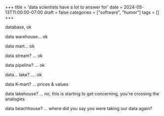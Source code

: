 +++
title = 'data scientists have a lot to answer for'
date = 2024-05-13T11:00:00-07:00
draft = false
categories = ["software", "humor"]
tags = []
+++

database, ok

data warehouse... ok

data mart... ok

data stream? ... ok

data pipeline? ... ok

data... lake? .... ok

data K-mart? ... prices & values

data lakehouse? ... no, this is starting to get concerning, you're crossing the analogies

data beachhouse? ... where did you say you were taking our data again?
